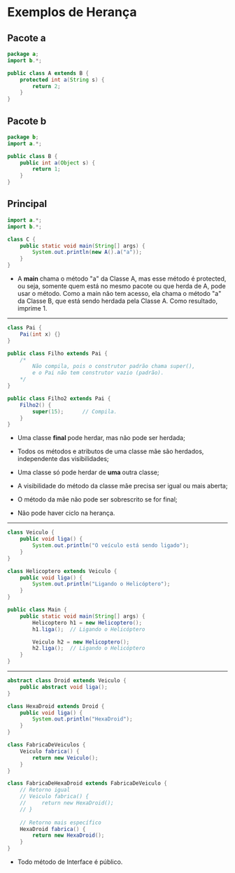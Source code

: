 # Exemplos de Herança

## Pacote a

```java
package a;
import b.*;

public class A extends B {
    protected int a(String s) {
        return 2;
    }
}
```

## Pacote b

```java
package b;
import a.*;

public class B {
    public int a(Object s) {
        return 1;
    }
}
```

## Principal

```java
import a.*;
import b.*;

class C {
    public static void main(String[] args) {
        System.out.println(new A().a("a"));
    }
}
```

- A <strong> main </strong> chama o método "a" da Classe A, mas esse método é protected, ou seja, somente quem está no mesmo pacote ou que herda de A, pode usar o método. Como a main não tem acesso, ela chama o método "a" da Classe B, que está sendo herdada pela Classe A. Como resultado, imprime 1.

______

```java
class Pai {
    Pai(int x) {}
}

public class Filho extends Pai {
    /*
        Não compila, pois o construtor padrão chama super(), 
        e o Pai não tem construtor vazio (padrão).
    */
}

public class Filho2 extends Pai {
    Filho2() {
        super(15);      // Compila.
    }
}
```

- Uma classe <strong> final </strong> pode herdar, mas não pode ser herdada;

- Todos os métodos e atributos de uma classe mãe são herdados, independente das visibilidades;

- Uma classe só pode herdar de <strong> uma </strong> outra classe;

- A visibilidade do método da classe mãe precisa ser igual ou mais aberta;

- O método da mãe não pode ser sobrescrito se for final;

- Não pode haver ciclo na herança.

______

```java
class Veiculo {
    public void liga() {
        System.out.println("O veículo está sendo ligado");
    }
}

class Helicoptero extends Veiculo {
    public void liga() {
        System.out.println("Ligando o Helicóptero");
    }
}

public class Main {
    public static void main(String[] args) {
        Helicoptero h1 = new Helicoptero();
        h1.liga();  // Ligando o Helicóptero

        Veiculo h2 = new Helicoptero();
        h2.liga();  // Ligando o Helicóptero
    }
}
```
________

```java
abstract class Droid extends Veiculo {
    public abstract void liga();
}

class HexaDroid extends Droid {
    public void liga() {
        System.out.println("HexaDroid");
    }
}

class FabricaDeVeiculos {
    Veiculo fabrica() {
        return new Veiculo();
    }
}

class FabricaDeHexaDroid extends FabricaDeVeiculo {
    // Retorno igual
    // Veiculo fabrica() {
    //     return new HexaDroid();
    // }
    
    // Retorno mais específico
    HexaDroid fabrica() {
        return new HexaDroid();
    }
}
```

- Todo método de Interface é público.